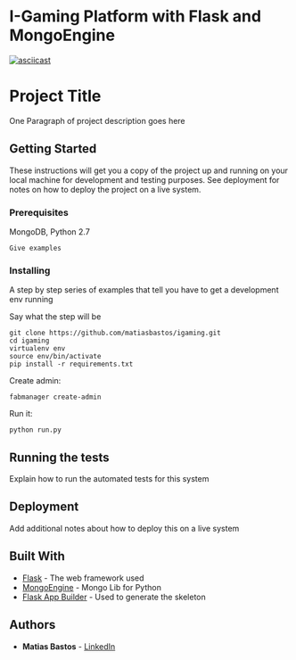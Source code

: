 # I-Gaming Platform with Flask and MongoEngine

[![asciicast](https://asciinema.org/a/143039.png)](https://asciinema.org/a/143039)

# Project Title

One Paragraph of project description goes here

## Getting Started

These instructions will get you a copy of the project up and running on your local machine for development and testing purposes. See deployment for notes on how to deploy the project on a live system.

### Prerequisites

MongoDB, Python 2.7

```
Give examples
```

### Installing

A step by step series of examples that tell you have to get a development env running

Say what the step will be

```
git clone https://github.com/matiasbastos/igaming.git
cd igaming
virtualenv env
source env/bin/activate
pip install -r requirements.txt
```

Create admin:

```
fabmanager create-admin
```
Run it:

```
python run.py
```

## Running the tests

Explain how to run the automated tests for this system

## Deployment

Add additional notes about how to deploy this on a live system

## Built With

* [Flask](http://flask.pocoo.org/) - The web framework used
* [MongoEngine](http://mongoengine.org/) - Mongo Lib for Python
* [Flask App Builder](https://github.com/dpgaspar/Flask-AppBuilder) - Used to generate the skeleton


## Authors

* **Matias Bastos** - [LinkedIn](http://ar.linkedin.com/in/matiasbastos)
